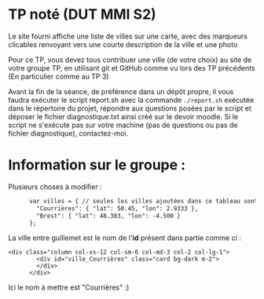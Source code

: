 # TP noté (DUT MMI S2)

Le site fourni affiche une liste de villes sur une carte, avec des marqueurs
clicables renvoyant vers une courte description de la ville et une photo

Pour ce TP, vous devez tous contribuer une ville (de votre choix) au site
de votre groupe TP, en utilisant git et GitHub comme vu lors des TP précédents
(En particulier comme au TP 3)

Avant la fin de la séance, de préférence dans un dépôt propre, il vous faudra
exécuter le script report.sh avec la commande `./report.sh` exécutée dans le
répertoire du projet, répondre aux questions posées par le script et déposer
le fichier diagnostique.txt ainsi créé sur le devoir moodle. Si le script ne
s'exécute pas sur votre machine (pas de questions ou pas de fichier diagnostique),
contactez-moi.


# Information sur le groupe :


Plusieurs choses à modifier :

```html
      var villes = { // seules les villes ajoutées dans ce tableau sont affichées sur la carte
        "Courrières": { "lat": 50.45, "lon": 2.9333 },
        "Brest": { "lat": 48.383, "lon": -4.500 }
      };
```
La ville entre guillemet est le nom de l'**id** présent dans partie comme ci :
```
<div class="column col-xs-12 col-sm-6 col-md-3 col-2 col-lg-1">
        <div id="ville_Courrières" class="card bg-dark m-2">
        </div>
      </div>

```
Ici le nom à mettre est "Courrières" :)
